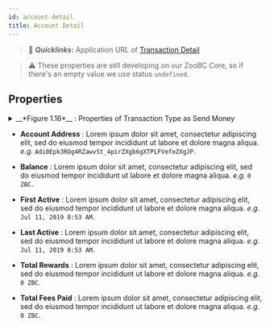 ```yaml
---
id: account-detail
title: Account Detail
---
```


> 🔗 __*Quicklinks*:__ Application URL of [Transaction Detail][account-detail]

> ⚠️ These properties are still developing on our ZooBC Core, so if there's an empty value we use status `undefined`.

[account-detail]: https://zoobc.net/accounts/Adi0Epk3ROg4RZawvSt_4pirZXgb6gXTPLFVefeZXgJP

## Properties

<details>
  <summary>__*Figure 1.16*__ : Properties of Transaction Type as Send Money</summary>
  </br>
  ![Figure 1.16 Properties of Transaction Type as Send Money](assets/img/zoobc_explorer_account_detail_properties.png)
</details>

* **Account Address** : Lorem ipsum dolor sit amet, consectetur adipiscing elit, sed do eiusmod tempor incididunt ut labore et dolore magna aliqua. _e.g._ `Adi0Epk3ROg4RZawvSt_4pirZXgb6gXTPLFVefeZXgJP`.

* **Balance** : Lorem ipsum dolor sit amet, consectetur adipiscing elit, sed do eiusmod tempor incididunt ut labore et dolore magna aliqua. _e.g._ `0 ZBC`.

* **First Active** : Lorem ipsum dolor sit amet, consectetur adipiscing elit, sed do eiusmod tempor incididunt ut labore et dolore magna aliqua. _e.g._ `Jul 11, 2019 8:53 AM`.

* **Last Active** : Lorem ipsum dolor sit amet, consectetur adipiscing elit, sed do eiusmod tempor incididunt ut labore et dolore magna aliqua. _e.g._ `Jul 11, 2019 8:53 AM`.

* **Total Rewards** : Lorem ipsum dolor sit amet, consectetur adipiscing elit, sed do eiusmod tempor incididunt ut labore et dolore magna aliqua. _e.g._ `0 ZBC`.

* **Total Fees Paid** : Lorem ipsum dolor sit amet, consectetur adipiscing elit, sed do eiusmod tempor incididunt ut labore et dolore magna aliqua. _e.g._ `0 ZBC`.
